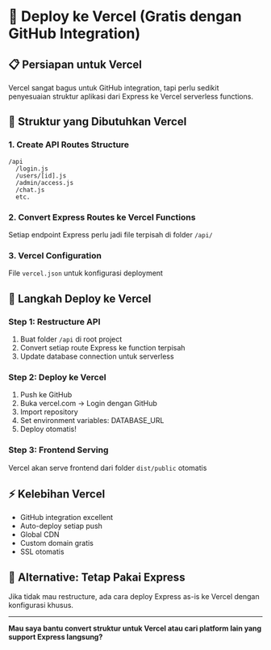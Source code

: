 # 🚀 Deploy ke Vercel (Gratis dengan GitHub Integration)

## 📋 Persiapan untuk Vercel

Vercel sangat bagus untuk GitHub integration, tapi perlu sedikit penyesuaian struktur aplikasi dari Express ke Vercel serverless functions.

## 🔧 Struktur yang Dibutuhkan Vercel

### 1. Create API Routes Structure
```
/api
  /login.js
  /users/[id].js
  /admin/access.js
  /chat.js
  etc.
```

### 2. Convert Express Routes ke Vercel Functions
Setiap endpoint Express perlu jadi file terpisah di folder `/api/`

### 3. Vercel Configuration
File `vercel.json` untuk konfigurasi deployment

## 🎯 Langkah Deploy ke Vercel

### Step 1: Restructure API
1. Buat folder `/api` di root project
2. Convert setiap route Express ke function terpisah
3. Update database connection untuk serverless

### Step 2: Deploy ke Vercel
1. Push ke GitHub
2. Buka vercel.com → Login dengan GitHub
3. Import repository
4. Set environment variables: DATABASE_URL
5. Deploy otomatis!

### Step 3: Frontend Serving
Vercel akan serve frontend dari folder `dist/public` otomatis

## ⚡ Kelebihan Vercel
- GitHub integration excellent
- Auto-deploy setiap push
- Global CDN
- Custom domain gratis
- SSL otomatis

## 🔄 Alternative: Tetap Pakai Express

Jika tidak mau restructure, ada cara deploy Express as-is ke Vercel dengan konfigurasi khusus.

---

**Mau saya bantu convert struktur untuk Vercel atau cari platform lain yang support Express langsung?**